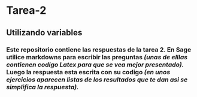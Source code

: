 # Tarea-2
## Utilizando variables

### **Este repositorio contiene las respuestas de la tarea 2.** **En Sage utilice markdowns para escribir las preguntas** *(unas de elllas contienen codigo Latex para que se vea mejor presentado).* **Luego la respuesta esta escrita con su codigo** *(en unos ejercicios aparecen listas de los resultados que te dan asi se simplifica la respuesta).*

